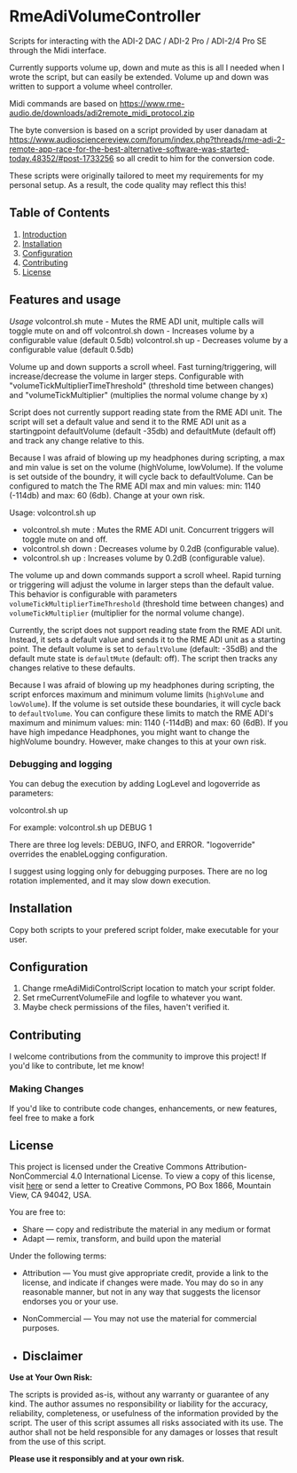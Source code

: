 # RmeAdiVolumeController

Scripts for interacting with the ADI-2 DAC / ADI-2 Pro / ADI-2/4 Pro SE through the Midi interface.

Currently supports volume up, down and mute as this is all I needed when I wrote the script, but can easily be extended.
Volume up and down was written to support a volume wheel controller.

Midi commands are based on https://www.rme-audio.de/downloads/adi2remote_midi_protocol.zip

The byte conversion is based on a script provided by user danadam at https://www.audiosciencereview.com/forum/index.php?threads/rme-adi-2-remote-app-race-for-the-best-alternative-software-was-started-today.48352/#post-1733256 so all credit to him for the conversion code.

These scripts were originally tailored to meet my requirements for my personal setup. 
As a result, the code quality may reflect this this!

## Table of Contents

1. [Introduction](#Features)
2. [Installation](#installation)
3. [Configuration](#configuration)
4. [Contributing](#contributing)
5. [License](#license)

## Features and usage
*Usage*
volcontrol.sh mute - Mutes the RME ADI unit, multiple calls will toggle mute on and off
volcontrol.sh down - Increases volume by a configurable value (default 0.5db)
volcontrol.sh up - Decreases volume by a configurable value (default 0.5db)

Volume up and down supports a scroll wheel. Fast turning/triggering, will increase/decrease the volume in larger steps. 
Configurable with "volumeTickMultiplierTimeThreshold" (threshold time between changes) and "volumeTickMultiplier" (multiplies the normal volume change by x)

Script does not currently support reading state from the RME ADI unit. 
The script will set a default value and send it to the RME ADI unit as a startingpoint defaultVolume (default -35db) and defaultMute (default off) and track any change relative to this.

Because I was afraid of blowing up my headphones during scripting, a max and min value is set on the volume (highVolume, lowVolume). If the volume is set outside of the boundry, it will cycle back to defaultVolume.
Can be configured to match the The RME ADI max and min values: min: 1140 (-114db) and max: 60 (6db). Change at your own risk. 

Usage:
volcontrol.sh up <command>
- volcontrol.sh mute : Mutes the RME ADI unit. Concurrent triggers will toggle mute on and off.
- volcontrol.sh down : Decreases volume by 0.2dB (configurable value).
- volcontrol.sh up : Increases volume by 0.2dB (configurable value).

The volume up and down commands support a scroll wheel. Rapid turning or triggering will adjust the volume in larger steps than the default value. 
This behavior is configurable with parameters `volumeTickMultiplierTimeThreshold` (threshold time between changes) and `volumeTickMultiplier` (multiplier for the normal volume change).

Currently, the script does not support reading state from the RME ADI unit. Instead, it sets a default value and sends it to the RME ADI unit as a starting point. 
The default volume is set to `defaultVolume` (default: -35dB) and the default mute state is `defaultMute` (default: off). 
The script then tracks any changes relative to these defaults. 

Because I was afraid of blowing up my headphones during scripting, the script enforces maximum and minimum volume limits (`highVolume` and `lowVolume`). 
If the volume is set outside these boundaries, it will cycle back to `defaultVolume`. 
You can configure these limits to match the RME ADI's maximum and minimum values: min: 1140 (-114dB) and max: 60 (6dB). If you have high impedance Headphones, you might want to change the highVolume boundry.
However, make changes to this at your own risk.

### Debugging and logging
You can debug the execution by adding LogLevel and logoverride as parameters:

volcontrol.sh up <loglevel> <logoverride>

For example: 
volcontrol.sh up DEBUG 1

There are three log levels: DEBUG, INFO, and ERROR. 
"logoverride" overrides the enableLogging configuration.

I suggest using logging only for debugging purposes. 
There are no log rotation implemented, and it may slow down execution.

## Installation
Copy both scripts to your prefered script folder, make executable for your user.

## Configuration
1. Change rmeAdiMidiControlScript location to match your script folder.
2. Set rmeCurrentVolumeFile and logfile to whatever you want.
3. Maybe check permissions of the files, haven't verified it.

## Contributing
I welcome contributions from the community to improve this project! If you'd like to contribute, let me know!

### Making Changes
If you'd like to contribute code changes, enhancements, or new features, feel free to make a fork

## License
This project is licensed under the Creative Commons Attribution-NonCommercial 4.0 International License. 
To view a copy of this license, visit [here](https://creativecommons.org/licenses/by-nc/4.0/) or send a letter to Creative Commons, PO Box 1866, Mountain View, CA 94042, USA.

You are free to:
- Share — copy and redistribute the material in any medium or format
- Adapt — remix, transform, and build upon the material

Under the following terms:
- Attribution — You must give appropriate credit, provide a link to the license, and indicate if changes were made. You may do so in any reasonable manner, but not in any way that suggests the licensor endorses you or your use.
- NonCommercial — You may not use the material for commercial purposes.

- ## Disclaimer

**Use at Your Own Risk:**

The scripts is provided as-is, without any warranty or guarantee of any kind. 
The author assumes no responsibility or liability for the accuracy, reliability, completeness, or usefulness of the information provided by the script. 
The user of this script assumes all risks associated with its use. The author shall not be held responsible for any damages or losses that result from the use of this script. 

**Please use it responsibly and at your own risk.**
